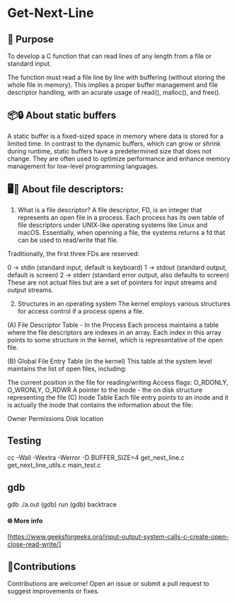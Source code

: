 # Get-Next-Line

## 🚀 Purpose

To develop a C function that can read lines of any length from a file or standard input.

The function must read a file line by line with buffering (without storing the whole file in memory).
This implies a proper buffer management and file descriptor handling, with an acurate usage of read(), malloc(), and free().

## 📦🔒 About static buffers

A static buffer is a fixed-sized space in memory where data is stored for a limited time. In contrast to the dynamic buffers, which can grow or shrink during runtime, static buffers have a predetermined size that does not change. They are often used to optimize performance and enhance memory management for low-level programming languages. 

## 🖥️📄 About file descriptors:

1. What is a file descriptor?
A file descriptor, FD, is an integer that represents an open file in a process. Each process has its own table of file descriptors under UNIX-like operating systems like Linux and macOS. Essentially, when openning a file, the systems returns a fd that can be used to read/write that file.

Traditionally, the first three FDs are reserved:

0 → stdin (standard input, default is keyboard)
1 → stdout (standard output, default is screen)
2 → stderr (standard error output, also defaults to screen)
These are not actual files but are a set of pointers for input streams and output streams.

2. Structures in an operating system
The kernel employs various structures for access control if a process opens a file.

(A) File Descriptor Table - In the Process
Each process maintains a table where the file descriptors are indexes in an array. Each index in this array points to some structure in the kernel, which is representative of the open file.

(B) Global File Entry Table (in the kernel)
This table at the system level maintains the list of open files, including:

The current position in the file for reading/writing
Access flags: O_RDONLY, O_WRONLY, O_RDWR
A pointer to the inode - the on disk structure representing the file
(C) Inode Table
Each file entry points to an inode and it is actually the inode that contains the information about the file:

Owner
Permissions
Disk location

## Testing

cc -Wall -Wextra -Werror -D BUFFER_SIZE=4 get_next_line.c get_next_line_utils.c main_test.c

## gdb
gdb ./a.out
(gdb) run
(gdb) backtrace

#### 🌐 More info
[https://www.geeksforgeeks.org/input-output-system-calls-c-create-open-close-read-write/]


##  🤝Contributions
Contributions are welcome! Open an issue or submit a pull request to suggest improvements or fixes.
